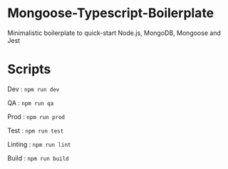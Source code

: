 # Mongoose-Typescript-Boilerplate

Minimalistic boilerplate to quick-start Node.js, MongoDB, Mongoose and Jest


# Scripts
Dev : ```npm run dev```

QA : ```npm run qa```

Prod : ```npm run prod```

Test : ```npm run test```

Linting : ```npm run lint```

Build : ```npm run build```

